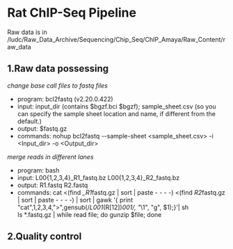# Rat ChIP-Seq Pipeline  
Raw data is in /ludc/Raw_Data_Archive/Sequencing/Chip_Seq/ChIP_Amaya/Raw_Content/raw_data
## 1.Raw data possessing
*change base call files to fastq files*
* program: bcl2fastq (v2.20.0.422)
* input: input_dir (contains $bgzf.bci $bgzf); sample_sheet.csv (so you can specify the sample sheet location and name, if different from the default.)
* output: $fastq.gz
* commands: nohup bcl2fastq --sample-sheet <sample_sheet.csv> -i <Input_dir> -o <Output_dir>

*merge reads in different lanes*
* program: bash
* input: L00{1,2,3,4}_R1_fastq.bz L00{1,2,3,4}_R2_fastq.bz
* output: R1.fastq R2.fastq
* commands: cat <(find *_R1*fastq.gz | sort | paste - - - -) <(find *R2*fastq.gz | sort | paste - - - -) | sort | gawk '{ print "cat",$1,$2,$3,$4,">",gensub(/_L001_(R[12])_001/, "_\\1", "g", $1);}'| sh  
ls *.fastq.gz | while read file; do gunzip $file; done

## 2.Quality control
